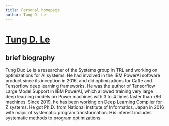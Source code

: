 ```yaml
---
title: Personal homepage
author: Tung D. Le
---
```


# [Tung D. Le](index.md)
 
## brief biography 

Tung Duc Le is a researcher of the Systems group in TRL and working on
optimizations for AI systems. He had involved in the IBM PowerAI software
product since its inception in 2016, and did optimizations for Caffe and
Tensorflow deep learning frameworks. He was the author of Tensorflow Large
Model Support in IBM PowerAI, which allowed training very large deep learning
models on Power machines with 3 to 4 times faster than x86 machines. Since
2019, he has been working on Deep Learning Compiler for Z systems. He got Ph.D.
from National Institute of Informatics, Japan in 2016 with major of systematic
program transformation. His interest includes systematic methods to program
optimizations.

